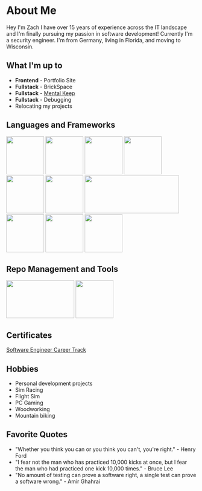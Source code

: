 # About Me
Hey I'm Zach I have over 15 years of experience across the IT landscape and I'm finally pursuing my passion in software development! Currently I'm a security engineer. I'm from Germany, living in Florida, and moving to Wisconsin.

## What I'm up to
* **Frontend** - Portfolio Site
* **Fullstack** - BrickSpace
* **Fullstack** - [Mental Keep](https://github.com/Zeonidas/Capstone1) 
* **Fullstack** - Debugging
* Relocating my projects

## Languages and Frameworks
<p align="left">
  <img width="100" height="100" src="https://i.pinimg.com/564x/b1/75/54/b175549d8268dd656b92e3b56988bdf9.jpg">
  <img width="100" height="100" src="https://soydigital.com/wp-content/uploads/2020/05/CSS3.jpg">
  <img  width="100" height="100" margin-right="15" src="https://upload.wikimedia.org/wikipedia/commons/thumb/6/6a/JavaScript-logo.png/800px-JavaScript-logo.png">
  <img width="100" height="100" src="https://logowik.com/content/uploads/images/python.jpg">
  <img width="100" height="100" src="https://user-images.githubusercontent.com/83305789/227732270-8af1d9ba-527b-4ca9-852c-93e06c006490.png">
  <img width="100" height="100" src="https://cdn-icons-png.flaticon.com/512/919/919825.png">
  <img width="250" height="100" src="https://encrypted-tbn0.gstatic.com/images?q=tbn:ANd9GcSZFZK19JR-nCAWXQ5Pyx7Yi1Lc0Ier1Gac3Q&usqp=CAU">
  <img width="100" height="100" src="https://repository-images.githubusercontent.com/410214337/070f2aba-d9d6-4699-b887-9a0f29015b1b">
  <img width="100" height="100" src="https://www.kindpng.com/picc/m/608-6084179_transparent-c-programming-png-c-sharp-logo-png.png">
  <img width="100" height="100" src="https://icon-library.com/images/postgresql-icon/postgresql-icon-12.jpg">
</p>

## Repo Management and Tools
<p align="left">
  <img width="180" height="100" src="https://pmo365.com/wp-content/uploads/2021/09/Untitled-design-2.png">
  <img width="100" height="100" src="https://zlorn.gallerycdn.vsassets.io/extensions/zlorn/git-helper/1.0.4/1606137405912/Microsoft.VisualStudio.Services.Icons.Default">
</p>

## Certificates
[Software Engineer Career Track](https://api.accredible.com/v1/frontend/credential_website_embed_image/certificate/64548794)

## Hobbies
* Personal development projects
* Sim Racing
* Flight Sim
* PC Gaming
* Woodworking
* Mountain biking

## Favorite Quotes
- "Whether you think you can or you think you can't, you're right." - Henry Ford
- "I fear not the man who has practiced 10,000 kicks at once, but I fear the man who had practiced one kick 10,000 times." - Bruce Lee
- "No amount of testing can prove a software right, a single test can prove a software wrong." - Amir Ghahrai




<!---
zeonitus/zeonitus is a ✨ special ✨ repository because its `README.md` (this file) appears on your GitHub profile.
You can click the Preview link to take a look at your changes.
--->
